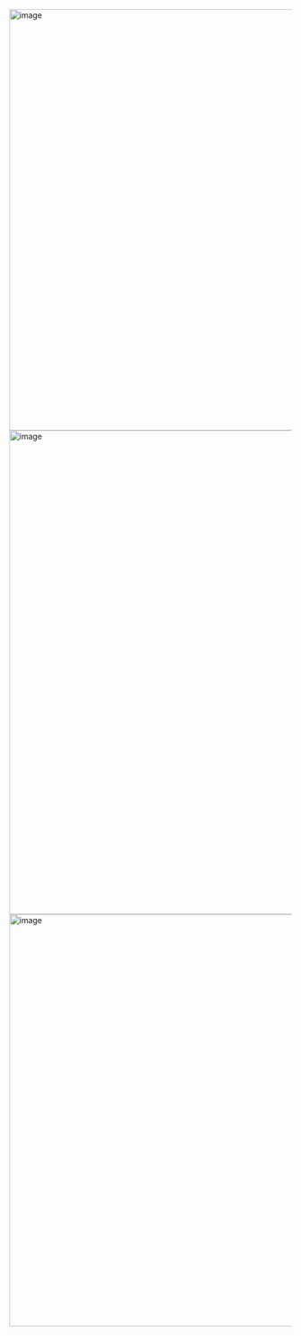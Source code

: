 <img width="1856" height="751" alt="image" src="https://github.com/user-attachments/assets/031b68f9-575e-4150-8ad6-3a8508d7eba3" />
<img width="1818" height="863" alt="image" src="https://github.com/user-attachments/assets/08e219f9-36e5-4e84-b4fc-19319a7abe3b" />
<img width="1428" height="735" alt="image" src="https://github.com/user-attachments/assets/52dd128d-9ba8-4739-9504-f96ced78f99c" />


